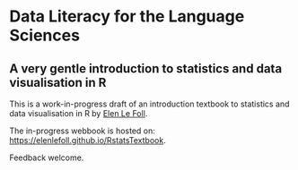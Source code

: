 # Data Literacy for the Language Sciences
## A very gentle introduction to statistics and data visualisation in R

This is a work-in-progress draft of an introduction textbook to statistics and data visualisation in R by [Elen Le Foll](https::elenlefoll.eu).

The in-progress webbook is hosted on: https://elenlefoll.github.io/RstatsTextbook.

Feedback welcome.

